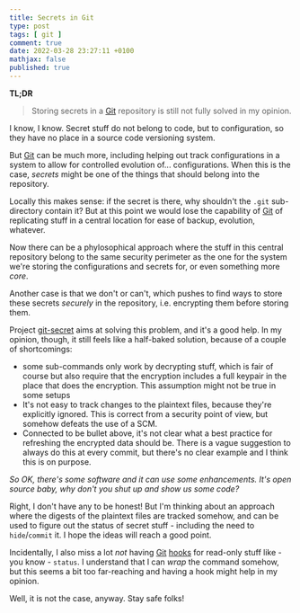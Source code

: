 ```yaml
---
title: Secrets in Git
type: post
tags: [ git ]
comment: true
date: 2022-03-28 23:27:11 +0100
mathjax: false
published: true
---
```


**TL;DR**

> Storing secrets in a [Git][] repository is still not fully solved in
> my opinion.

I know, I know. Secret stuff do not belong to code, but to
configuration, so they have no place in a source code versioning system.

But [Git][] can be much more, including helping out track configurations
in a system to allow for controlled evolution of... configurations. When
this is the case, *secrets* might be one of the things that should
belong into the repository.

Locally this makes sense: if the secret is there, why shouldn't the
`.git` sub-directory contain it? But at this point we would lose the
capability of [Git][] of replicating stuff in a central location for
ease of backup, evolution, whatever.

Now there can be a phylosophical approach where the stuff in this
central repository belong to the same security perimeter as the one for
the system we're storing the configurations and secrets for, or even
something more *core*.

Another case is that we don't or can't, which pushes to find ways to
store these secrets *securely* in the repository, i.e. encrypting them
before storing them.

Project [git-secret][] aims at solving this problem, and it's a good
help. In my opinion, though, it still feels like a half-baked solution,
because of a couple of shortcomings:

- some sub-commands only work by decrypting stuff, which is fair of
  course but also require that the encryption includes a full keypair in
  the place that does the encryption. This assumption might not be true
  in some setups
- It's not easy to track changes to the plaintext files, because they're
  explicitly ignored. This is correct from a security point of view, but
  somehow defeats the use of a SCM.
- Connected to be bullet above, it's not clear what a best practice for
  refreshing the encrypted data should be. There is a vague suggestion
  to always do this at every commit, but there's no clear example and I
  think this is on purpose.

*So OK, there's some software and it can use some enhancements. It's
open source baby, why don't you shut up and show us some code?*

Right, I don't have any to be honest! But I'm thinking about an approach
where the digests of the plaintext files are tracked somehow, and can be
used to figure out the status of secret stuff - including the need to
`hide`/`commit` it. I hope the ideas will reach a good point.

Incidentally, I also miss a lot *not* having [Git][] [hooks][] for
read-only stuff like - you know - `status`. I understand that I can
*wrap* the command somehow, but this seems a bit too far-reaching and
having a hook might help in my opinion.

Well, it is not the case, anyway. Stay safe folks!



[Git]: https://www.git-scm.com/
[git-secret]: https://git-secret.io/
[hooks]: https://git-scm.com/docs/githooks
